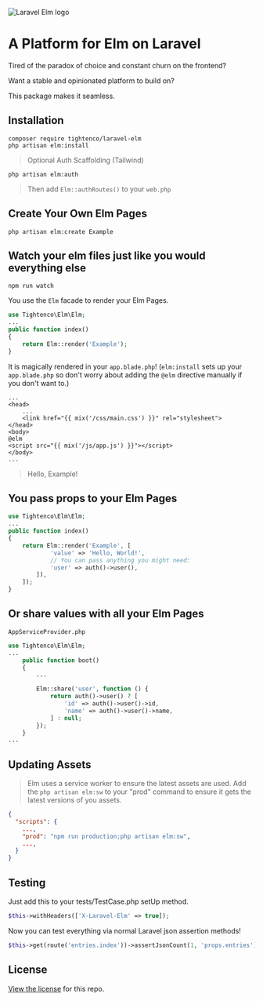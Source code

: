 ![Laravel Elm logo](https://raw.githubusercontent.com/tightenco/laravel-elm/master/laravel-elm-banner.png)

# A Platform for Elm on Laravel 

Tired of the paradox of choice and constant churn on the frontend?

Want a stable and opinionated platform to build on?

This package makes it seamless.

## Installation

```
composer require tightenco/laravel-elm
php artisan elm:install
```
> Optional Auth Scaffolding (Tailwind)
```
php artisan elm:auth
```
> Then add `Elm::authRoutes()` to your `web.php`

## Create Your Own Elm Pages
```
php artisan elm:create Example
```

## Watch your elm files just like you would everything else
```
npm run watch
```

You use the `Elm` facade to render your Elm Pages.

```php
use Tightenco\Elm\Elm;
...
public function index()
{
    return Elm::render('Example');
}
```

It is magically rendered in your `app.blade.php`!
(`elm:install` sets up your `app.blade.php` so don't worry about adding the `@elm` directive manually if you don't want to.)
```blade
...
<head>
    ...
    <link href="{{ mix('/css/main.css') }}" rel="stylesheet">
</head>
<body>
@elm
<script src="{{ mix('/js/app.js') }}"></script>
</body>
...
```

> Hello, Example!

## You pass props to your Elm Pages

```php
use Tightenco\Elm\Elm;
...
public function index()
{
    return Elm::render('Example', [
            'value' => 'Hello, World!',
            // You can pass anything you might need:
            'user' => auth()->user(),
        ]),
    ]);
}
```

## Or share values with all your Elm Pages

`AppServiceProvider.php`
```php
use Tightenco\Elm\Elm;
...
    public function boot()
    {
        ...

        Elm::share('user', function () {
            return auth()->user() ? [
                'id' => auth()->user()->id,
                'name' => auth()->user()->name,
            ] : null;
        });
    }
...
```

## Updating Assets
> Elm uses a service worker to ensure the latest assets are used. Add the `php artisan elm:sw` to your "prod" command to ensure it gets the latest versions of you assets.
```json
{
  "scripts": {
    ...,
    "prod": "npm run production;php artisan elm:sw",
    ...,
  }
}
```

## Testing

Just add this to your tests/TestCase.php setUp method.
```php
$this->withHeaders(['X-Laravel-Elm' => true]);
```

Now you can test everything via normal Laravel json assertion methods!
```php
$this->get(route('entries.index'))->assertJsonCount(1, 'props.entries');
```

## License

[View the license](https://github.com/tightenco/laravel-elm/blob/master/LICENSE) for this repo.
